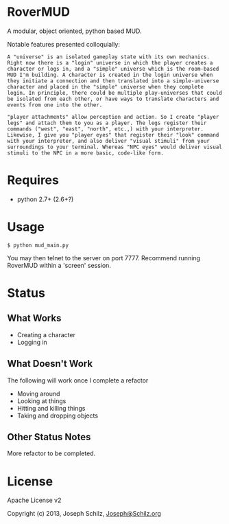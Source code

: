 RoverMUD
========

A modular, object oriented, python based MUD.

Notable features presented colloquially:

```
A "universe" is an isolated gameplay state with its own mechanics. Right now there is a "login" universe in which the player creates a character or logs in, and a "simple" universe which is the room-based MUD I'm building. A character is created in the login universe when they initiate a connection and then translated into a simple-universe character and placed in the "simple" universe when they complete login. In principle, there could be multiple play-universes that could be isolated from each other, or have ways to translate characters and events from one into the other.

"player attachments" allow perception and action. So I create "player legs" and attach them to you as a player. The legs register their commands ("west", "east", "north", etc.,) with your interpreter. Likewise, I give you "player eyes" that register their "look" command with your interpreter, and also deliver "visual stimuli" from your surroundings to your terminal. Whereas "NPC eyes" would deliver visual stimuli to the NPC in a more basic, code-like form.
```

Requires
========

* python 2.7+ (2.6+?)

Usage
=====

```
$ python mud_main.py
```
    
You may then telnet to the server on port 7777. Recommend running RoverMUD within a 'screen' session.

Status
======

What Works
----------

* Creating a character
* Logging in

What Doesn't Work
-----------------

The following will work once I complete a refactor

* Moving around
* Looking at things
* Hitting and killing things
* Taking and dropping objects

Other Status Notes
------------------

More refactor to be completed.

License
=======

Apache License v2

Copyright (c) 2013, Joseph Schilz, Joseph@Schilz.org

